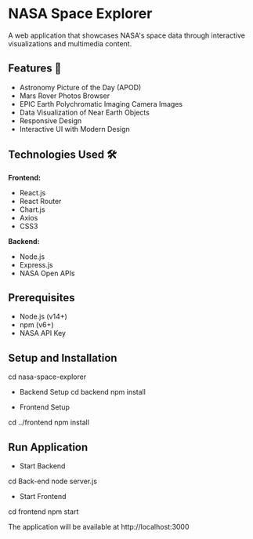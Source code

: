 # NASA Space Explorer

A web application that showcases NASA's space data through interactive visualizations and multimedia content.

## Features 🌟

- Astronomy Picture of the Day (APOD)
- Mars Rover Photos Browser
- EPIC Earth Polychromatic Imaging Camera Images
- Data Visualization of Near Earth Objects
- Responsive Design
- Interactive UI with Modern Design

## Technologies Used 🛠️

**Frontend:**
- React.js
- React Router
- Chart.js
- Axios
- CSS3

**Backend:**
- Node.js
- Express.js
- NASA Open APIs

## Prerequisites

- Node.js (v14+)
- npm (v6+)
- NASA API Key

## Setup and Installation

cd nasa-space-explorer

- Backend Setup
cd backend
npm install

- Frontend Setup 

cd ../frontend
npm install

## Run Application

- Start Backend 

cd Back-end
node server.js

- Start Frontend 

cd frontend
npm start 

The application will be available at http://localhost:3000